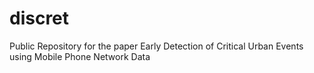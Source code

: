 # discret
Public Repository for the paper Early Detection of Critical Urban Events using Mobile Phone Network Data
